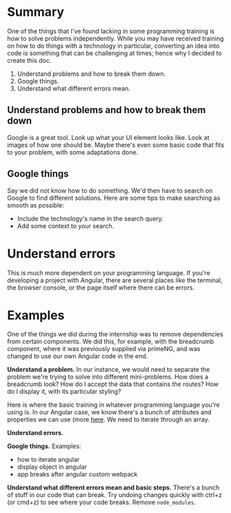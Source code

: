 # Summary
One of the things that I've found lacking in some programming training is how to solve problems independently. While you may have received training on how to do things with a  technology in particular, converting an idea into code is something that can be challenging at times; hence why I decided to create this doc.
1. Understand problems and how to break them down.
2. Google things.
3. Understand what different errors mean.

## Understand problems and how to break them down
Google is a great tool. Look up what your UI element looks like. Look at images of how one should be. Maybe there's even some basic code that fits to your problem, with some adaptations done.
## Google things
Say we did not know how to do something. We'd then have to search on Google to find different solutions. Here are some tips to make searching as smooth as possible:
- Include the technology's name in the search query.
- Add some context to your search.

# Understand errors
This is much more dependent on your programming language. If you're developing a project with Angular, there are several places like the terminal, the browser console, or the page itself where there can be errors. 

# Examples
One of the things we did during the internship was to remove dependencies from certain components. We did this, for example, with the breadcrumb component, where it was previously supplied via primeNG, and was changed to use our own Angular code in the end.

**Understand a problem.** In our instance, we would need to separate the problem we're trying to solve into different mini-problems. How does a breadcrumb look? How do I accept the data that contains the routes? How do I display it, with its particular styling?

Here is where the basic training in whatever programming language you're using is. In our Angular case, we know there's a bunch of attributes and properties we can use (more [here](angular%20reference). We need to iterate through an array.

**Understand errors.**

**Google things.** Examples: 
- how to iterate angular 
- display object in angular
- app breaks after angular custom webpack 

**Understand what different errors mean and basic steps.** There's a bunch of stuff in our code that can break. Try undoing changes quickly with ctrl+z (or cmd+z) to see where your code breaks. Remove ``node_modules``.


